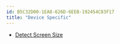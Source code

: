 ```yaml
---
id: B5C32D00-1EA8-626D-6EEB-192454C83F17
title: "Device Specific"
---
```


-   [Detect Screen Size](/recipes/android/resources/device_specific/detect_screen_size)
